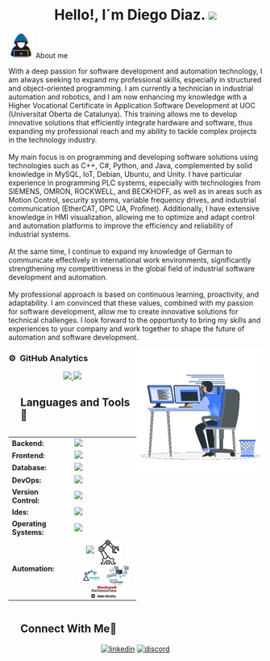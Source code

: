 <h1 align="center">Hello!, I´m Diego Diaz. <img src="https://media.giphy.com/media/hvRJCLFzcasrR4ia7z/giphy.gif" width="35"></h1>

</div>
<!-- <img src="https://i.imgur.com/weNbhGZ.png"> -->
<picture><img src="https://github.com/dadd86/dadd86/raw/main/Imagenes/about_me.gif" width="50px"></picture> About me
<div>
 <p>
With a deep passion for software development and automation technology, I am always seeking to expand my professional skills, especially in structured and object-oriented programming. I am currently a technician in industrial automation and robotics, and I am now enhancing my knowledge with a Higher Vocational Certificate in Application Software Development at UOC (Universitat Oberta de Catalunya). This training allows me to develop innovative solutions that efficiently integrate hardware and software, thus expanding my professional reach and my ability to tackle complex projects in the technology industry.<br /><br />My main focus is on programming and developing software solutions using technologies such as C++, C#, Python, and Java, complemented by solid knowledge in MySQL, IoT, Debian, Ubuntu, and Unity. I have particular experience in programming PLC systems, especially with technologies from SIEMENS, OMRON, ROCKWELL, and BECKHOFF, as well as in areas such as Motion Control, security systems, variable frequency drives, and industrial communication (EtherCAT, OPC UA, Profinet). Additionally, I have extensive knowledge in HMI visualization, allowing me to optimize and adapt control and automation platforms to improve the efficiency and reliability of industrial systems.<br /><br />At the same time, I continue to expand my knowledge of German to communicate effectively in international work environments, significantly strengthening my competitiveness in the global field of industrial software development and automation.<br /><br />My professional approach is based on continuous learning, proactivity, and adaptability. I am convinced that these values, combined with my passion for software development, allow me to create innovative solutions for technical challenges. I look forward to the opportunity to bring my skills and experiences to your company and work together to shape the future of automation and software development.
</h4>
</div>
<picture> <img align="right" src="https://github.com/dadd86/dadd86/raw/main/Imagenes/Right_Side.gif?raw=true" width = 250px></picture>




### ⚙️ &nbsp;GitHub Analytics
<p align="center">
<a href="https://github.com/AVS1508">
  <img height="180em" src="https://github-readme-stats-eight-theta.vercel.app/api?username=dadd86&show_icons=true&theme=algolia&include_all_commits=true&count_private=true"/>
  <img height="180em" src="https://github-readme-stats-eight-theta.vercel.app/api/top-langs/?username=dadd86&layout=compact&langs_count=8&theme=algolia"/>
</a>
</p>


<div id="user-content-toc">
 <ul align="left">
     <summary><h2>Languages and Tools🤝</h2></summary>
  </ul>
</div>

<div style="display: flex; justify-content: center; align-items: center;">

<table>
    <tr>
        <td style="font-weight: bold; padding-right: 10px; vertical-align: middle; border: none;">Backend:</td>
        <td><img height="40" src="https://skillicons.dev/icons?i=java,cs,python,maven,hibernate,nodejs"/></td>
    </tr>
    <tr>
        <td style="font-weight: bold; padding-right: 10px; vertical-align: middle;">Frontend:</td>
        <td><img height="40" src="https://skillicons.dev/icons?i=react,html,css,cpp,c,sass,js,ts"/></td>
    </tr>
    <tr>
        <td style="font-weight: bold; padding-right: 10px; vertical-align: middle; border: none;">Database:</td>
        <td><img height="40" src="https://skillicons.dev/icons?i=mysql"/></td>
    </tr>
    <tr>
        <td style="font-weight: bold; padding-right: 10px; vertical-align: middle; border: none;">DevOps:</td>
        <td><img height="40" src="https://skillicons.dev/icons?i=docker"/></td>
    </tr>
    <tr>
        <td style="font-weight: bold; padding-right: 10px; vertical-align: middle; border: none;">Version Control:</td>
        <td><img height="40" src="https://skillicons.dev/icons?i=git,github,gitlab"/></td>
    </tr>
    <tr>
        <td style="font-weight: bold; padding-right: 10px; vertical-align: middle; border: none;">Ides:</td>
        <td><img height="40" src="https://skillicons.dev/icons?i=vscode,unity,eclipse,visualstudio,idea,sublime"/></td>
    </tr>
    <tr>
        <td style="font-weight: bold; padding-right: 10px; vertical-align: middle; border: none;">Operating Systems:</td>
        <td><img height="40" src="https://skillicons.dev/icons?i=windows,ubuntu,debian,alpine"/></td>
    </tr>
    <tr>
        <td style="font-weight: bold; padding-right: 10px; vertical-align: middle; border: none;">Automation:</td>
        <td style="text-align: center;">
            <img height="40" src="https://skillicons.dev/icons?i=arduino,raspberrypi" />
            <picture><img src="https://github.com/dadd86/dadd86/raw/main/Imagenes/robotic.png" width="50px" style="vertical-align: middle;" /></picture>
            <picture><img src="https://github.com/dadd86/dadd86/raw/main/Imagenes/images.png" width="50px" style="vertical-align: middle;" /></picture>
            <picture><img src="https://github.com/dadd86/dadd86/raw/main/Imagenes/1512845393_sysmac.png" width="50px" style="vertical-align: middle;" /></picture>
            <picture><img src="https://github.com/dadd86/dadd86/raw/main/Imagenes/Allen-Bradley_logo.png" width="50px" style="vertical-align: middle;" /></picture>
        </td>
    </tr>
</table>

</div>





</div>
<!--  https://github.com/dadd86/dadd86/tree/main/Imagenes-->
<!-- Connect with me -->
<!--h2 without bottom border-->
<div id="user-content-toc">
  <ul align="left">
    <summary><h2>Connect With Me🤝</h2></summary>
  </ul>
</div>

<!--icons and links-->
<p align="center">
<a href="https://www.linkedin.com/in/diegoarmandodiaz" target="blank"><img align="center" src="https://user-images.githubusercontent.com/88904952/234979284-68c11d7f-1acc-4f0c-ac78-044e1037d7b0.png" alt="linkedin" height="50" width="50" /></a>
<a href="https://discordapp.com/users/dadd86_162804" target="blank"><img align="center" src="https://user-images.githubusercontent.com/88904952/234982627-019fd336-6248-453c-9b05-97c13fd1d207.png" alt="discord" height="50" width="50" /></a>
</p>
</div>

<!--
**dadd86/dadd86** is a ✨ _special_ ✨ repository because its `README.md` (this file) appears on your GitHub profile.

Here are some ideas to get you started:

- 🔭 I’m currently working on ...
- 🌱 I’m currently learning ...
- 👯 I’m looking to collaborate on ...
- 🤔 I’m looking for help with ...
- 💬 Ask me about ...
- 📫 How to reach me: ...
- 😄 Pronouns: ...
- ⚡ Fun fact: ...
-->

